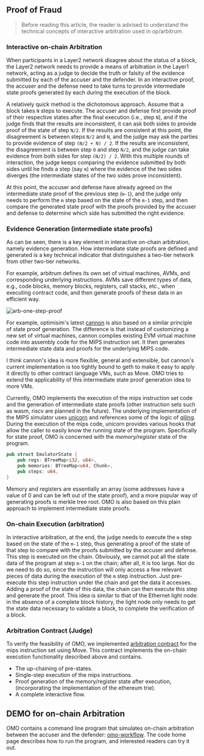 ## Proof of Fraud

> Before reading this article, the reader is advised to understand the technical concepts of interactive arbitration used in op/arbitrum.

### Interactive on-chain Arbitration

When participants in a Layer2 network disagree about the status of a block, the Layer2 network needs to provide a means of arbitration in the Layer1 network, acting as a judge to decide the truth or falsity of the evidence submitted by each of the accuser and the defender.
In an interactive proof, the accuser and the defense need to take turns to provide intermediate state proofs generated by each during the execution of the block.

A relatively quick method is the dichotomous approach. Assume that a block takes `N` steps to execute. The accuser and defense first provide proof of their respective states after the final execution (i.e., step `N`), and if the judge finds that the results are inconsistent, it can ask both sides to provide proof of the state of step `N/2`.
If the results are consistent at this point, the disagreement is between steps `N/2` and `N`, and the judge may ask the parties to provide evidence of step `(N/2 + N) / 2`.
If the results are inconsistent, the disagreement is between step `0` and step `N/2`, and the judge can take evidence from both sides for step `(N/2) / 2`.
With this multiple rounds of interaction, the judge keeps comparing the evidence submitted by both sides until he finds a step (say `m`) where the evidence of the two sides diverges (the intermediate states of the two sides prove inconsistent).

At this point, the accuser and defense have already agreed on the intermediate state proof of the previous step (`m-1`), and the judge only needs to perform the `m` step based on the state of the `m-1` step, and then compare the generated state proof with the proofs provided by the accuser and defense to determine which side has submitted the right evidence.

### Evidence Generation (intermediate state proofs)

As can be seen, there is a key element in interactive on-chain arbitration, namely evidence generation. How intermediate state proofs are defined and generated is a key technical indicator that distinguishes a two-tier network from other two-tier networks.

For example, arbitrum defines its own set of virtual machines, AVMs, and corresponding underlying instructions. AVMs save different types of data, e.g., code blocks, memory blocks, registers, call stacks, etc., when executing contract code, and then generate proofs of these data in an efficient way.

![arb-one-step-proof](../imgs/arb-onestep-proof.png)

For example, optimisim's latest [cannon](https://github.com/ethereum-optimism/cannon) is also based on a similar principle of state proof generation.
The difference is that instead of customizing a new set of virtual machines, cannon compiles existing EVM virtual machine code into assembly code for the MIPS instruction set.
It then generates intermediate state data and proofs for the underlying MIPS code.

I think cannon's idea is more flexible, general and extensible, but cannon's current implementation is too tightly bound to geth to make it easy to apply it directly to other contract language VMs, such as Move.
OMO tries to extend the applicability of this intermediate state proof generation idea to more VMs.

Currently, OMO implements the execution of the mips instruction set code and the generation of intermediate state proofs (other instruction sets such as wasm, riscv are planned in the future).
The underlying implementation of the MIPS simulator uses [unicorn](https://github.com/unicorn-engine/unicorn) and references some of the logic of [qiling](https://github.com/qilingframework/qiling).
During the execution of the mips code, unicorn provides various hooks that allow the caller to easily know the running state of the program.
Specifically for state proof, OMO is concerned with the _memory/register_ state of the program.

``` rust
pub struct EmulatorState {
    pub regs: BTreeMap<i32, u64>,
    pub memories: BTreeMap<u64, Chunk>,
    pub steps: u64,
}
```

Memory and registers are essentially an array (some addresses have a value of 0 and can be left out of the state proof), and a more popular way of generating proofs is merkle tree root.
OMO is also based on this plain approach to implement intermediate state proofs.

### On-chain Execution (arbitration)

In interactive arbitration, at the end, the judge needs to execute the `m` step based on the state of the `m-1` step, thus generating a proof of the state of that step to compare with the proofs submitted by the accuser and defense.
This step is executed on the chain. Obviously, we cannot put all the state data of the program at step `m-1` on the chain; after all, it is too large.
Nor do we need to do so, since the instruction will only access a few relevant pieces of data during the execution of the `m` step instruction.
Just pre-execute this step instruction under the chain and get the data it accesses. Adding a proof of the state of this data, the chain can then execute this step and generate the proof.
This idea is similar to that of the Ethernet light node: in the absence of a complete block history, the light node only needs to get the state data necessary to validate a block, to complete the verification of a block.

### Arbitration Contract (Judge)

To verify the feasibility of OMO, we implemented [arbitration contract](https://github.com/starcoinorg/omo/tree/main/contracts) for the mips instruction set using Move.
This contract implements the on-chain execution functionality described above and contains.

- The up-chaining of pre-states.
- Single-step execution of the mips instructions.
- Proof generation of the memory/register state after execution, (incorporating the implementation of the ethereum trie).
- A complete interactive flow.

## DEMO for on-chain Arbitration

OMO contains a command line program that simulates on-chain arbitration between the accuser and the defender: [omo-workflow](https://github.com/starcoinorg/omo/tree/main/omo-workflow).
The code home page describes how to run the program, and interested readers can try it out.
